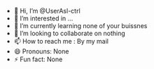 - 👋 Hi, I’m @UserAsl-ctrl
- 👀 I’m interested in ...
- 🌱 I’m currently learning none of your buissnes
- 💞️ I’m looking to collaborate on nothing
- 📫 How to reach me : By my mail
- 😄 Pronouns: None
- ⚡ Fun fact: None

<!---
UserAsl-ctrl/UserAsl-ctrl is a ✨ special ✨ repository because its `README.md` (this file) appears on your GitHub profile.
You can click the Preview link to take a look at your changes.
--->
